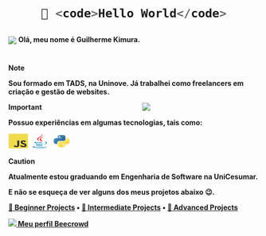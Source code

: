 <div align="center">
<h1>
  
```Python
👋 <code>Hello World</code>
```
</h1>
</div>

<div >
  <img src="https://myoctocat.com/assets/images/base-octocat.svg" width="100px" align="center"/>
  <span align="center"><strong> Olá, meu nome é Guilherme Kimura.<strong/></span>
</div>

<h1> </h1>


> [!NOTE]
> Sou formado em TADS, na Uninove. Já trabalhei como freelancers em criação e gestão de websites.

<img align="right" width="235px" src="https://cdn.discordapp.com/attachments/1255309094948962316/1255668957281648640/5ac0c93ae9205a4c3716f6e1b9473291.gif?ex=667df858&is=667ca6d8&hm=488de5f4cccf0165ed9e450c638ddb8b8b3614458494843d2e7b9178193b9208&"/>

> [!IMPORTANT]
> Possuo experiências em algumas tecnologias, tais como:
> 
> <img align="" height="30" width="40" src="https://raw.githubusercontent.com/devicons/devicon/master/icons/javascript/javascript-original.svg">
> <img align="" height="30" width="40" src="https://raw.githubusercontent.com/devicons/devicon/master/icons/java/java-original.svg">
> <img align="" height="30" width="40" src="https://raw.githubusercontent.com/devicons/devicon/master/icons/python/python-original.svg">



> [!CAUTION]
> Atualmente estou graduando em Engenharia de Software na UniCesumar.
> 
> E não se esqueça de ver alguns dos meus projetos abaixo 😉.
> 
> [👶 Beginner Projects](https://github.com/stars/satoosan/lists/beginner-projects)
> • [🧑 Intermediate Projects](https://github.com/stars/satoosan/lists/intermediate-projects)
> • [👴 Advanced Projects](https://github.com/stars/satoosan/lists/advanced-projects)

<!-- <a href="https://www.linkedin.com/in/guisato565/" target="_blank"><img src="https://img.shields.io/badge/LinkedIn-0077B5?style=for-the-badge&logo=linkedin&logoColor=white" target="_blank"></a> -->
<a href="https://judge.beecrowd.com/pt/profile/784123" target="_blank"><img src="https://judge.beecrowd.com/favicon.ico?1700546944" target="_blank"> Meu perfil Beecrowd</a>
<h1> </h1>


